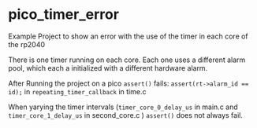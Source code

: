 # pico_timer_error
Example Project to show an error with the use of the timer in each core of the rp2040

There is one timer running on each core. Each one uses a different alarm pool, which each a initialized with a different hardware alarm.

After Running the project on a pico `assert()` fails:  `assert(rt->alarm_id == id);` in `repeating_timer_callback` in time.c

When yarying the timer intervals (`timer_core_0_delay_us` in main.c and `timer_core_1_delay_us` in second_core.c ) `assert()` does not always fail.




